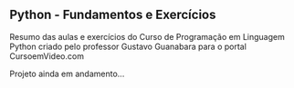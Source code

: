 ## Python - Fundamentos e Exercícios
Resumo das aulas e exercícios do Curso de Programação em Linguagem Python criado pelo professor Gustavo Guanabara para o portal CursoemVideo.com

Projeto ainda em andamento...
